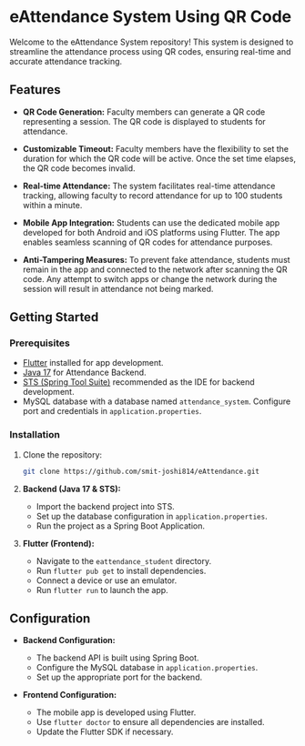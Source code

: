 # eAttendance System Using QR Code

Welcome to the eAttendance System repository! This system is designed to streamline the attendance process using QR codes, ensuring real-time and accurate attendance tracking.

## Features

- **QR Code Generation:** Faculty members can generate a QR code representing a session. The QR code is displayed to students for attendance.

- **Customizable Timeout:** Faculty members have the flexibility to set the duration for which the QR code will be active. Once the set time elapses, the QR code becomes invalid.

- **Real-time Attendance:** The system facilitates real-time attendance tracking, allowing faculty to record attendance for up to 100 students within a minute.

- **Mobile App Integration:** Students can use the dedicated mobile app developed for both Android and iOS platforms using Flutter. The app enables seamless scanning of QR codes for attendance purposes.

- **Anti-Tampering Measures:** To prevent fake attendance, students must remain in the app and connected to the network after scanning the QR code. Any attempt to switch apps or change the network during the session will result in attendance not being marked.

## Getting Started

### Prerequisites

- [Flutter](https://flutter.dev/) installed for app development.
- [Java 17](https://openjdk.java.net/projects/jdk/17/) for Attendance Backend.
- [STS (Spring Tool Suite)](https://spring.io/tools) recommended as the IDE for backend development.
- MySQL database with a database named `attendance_system`. Configure port and credentials in `application.properties`.

### Installation

1. Clone the repository:

   ```bash
   git clone https://github.com/smit-joshi814/eAttendance.git
   ```

2. **Backend (Java 17 & STS):**
   - Import the backend project into STS.
   - Set up the database configuration in `application.properties`.
   - Run the project as a Spring Boot Application.

3. **Flutter (Frontend):**
   - Navigate to the `eattendance_student` directory.
   - Run `flutter pub get` to install dependencies.
   - Connect a device or use an emulator.
   - Run `flutter run` to launch the app.

## Configuration

- **Backend Configuration:**
  - The backend API is built using Spring Boot.
  - Configure the MySQL database in `application.properties`.
  - Set up the appropriate port for the backend.

- **Frontend Configuration:**
  - The mobile app is developed using Flutter.
  - Use `flutter doctor` to ensure all dependencies are installed.
  - Update the Flutter SDK if necessary.
